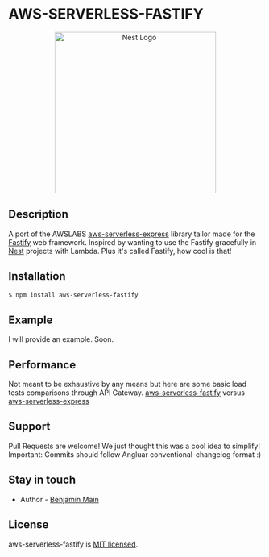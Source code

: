 # AWS-SERVERLESS-FASTIFY

<p align="center">
  <a href="https://docs.aws.amazon.com/lambda/latest/dg/with-on-demand-https.html" target="blank"><img src="https://encrypted-tbn0.gstatic.com/images?q=tbn:ANd9GcR_J7FdTrTevEYb1SKKWlcxc3xKVXR6x7oBG7jHh0e8P5Ev_IN-Aw" width="320" alt="Nest Logo" /></a>
</p>

## Description

A port of the AWSLABS [aws-serverless-express](https://github.com/awslabs/aws-serverless-express) library tailor made for the
[Fastify](https://www.fastify.io/) web framework. Inspired by wanting to use the Fastify gracefully in [Nest](https://docs.nestjs.com/) projects with Lambda. Plus it's called Fastify, how cool is that!

## Installation

```bash
$ npm install aws-serverless-fastify
```

## Example

I will provide an example. Soon.

## Performance

Not meant to be exhaustive by any means but here are some basic load tests comparisons through API Gateway. [aws-serverless-fastify](https://benMain.github.io/aws-serverless-fastify/performance/aws-serverless-fastify-results.html) versus [aws-serverless-express](https://benMain.github.io/aws-serverless-fastify/performance/aws-serverless-express-results.html)

## Support

Pull Requests are welcome! We just thought this was a cool idea to simplify!
Important: Commits should follow Angluar conventional-changelog format :)

## Stay in touch

- Author - [Benjamin Main](mailto:bmain@lumeris.com)

## License

aws-serverless-fastify is [MIT licensed](LICENSE).
